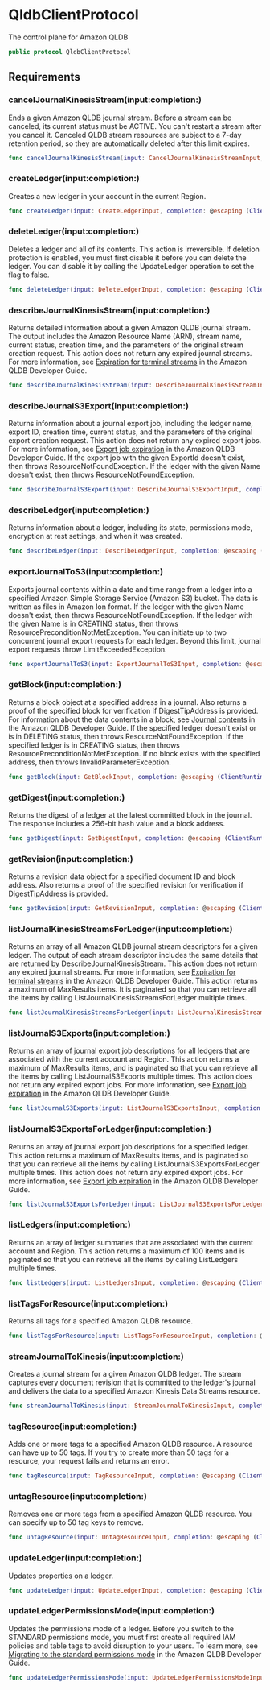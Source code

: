 # QldbClientProtocol

The control plane for Amazon QLDB

``` swift
public protocol QldbClientProtocol 
```

## Requirements

### cancelJournalKinesisStream(input:completion:)

Ends a given Amazon QLDB journal stream. Before a stream can be canceled, its current status must be ACTIVE. You can't restart a stream after you cancel it. Canceled QLDB stream resources are subject to a 7-day retention period, so they are automatically deleted after this limit expires.

``` swift
func cancelJournalKinesisStream(input: CancelJournalKinesisStreamInput, completion: @escaping (ClientRuntime.SdkResult<CancelJournalKinesisStreamOutputResponse, CancelJournalKinesisStreamOutputError>) -> Void)
```

### createLedger(input:completion:)

Creates a new ledger in your account in the current Region.

``` swift
func createLedger(input: CreateLedgerInput, completion: @escaping (ClientRuntime.SdkResult<CreateLedgerOutputResponse, CreateLedgerOutputError>) -> Void)
```

### deleteLedger(input:completion:)

Deletes a ledger and all of its contents. This action is irreversible. If deletion protection is enabled, you must first disable it before you can delete the ledger. You can disable it by calling the UpdateLedger operation to set the flag to false.

``` swift
func deleteLedger(input: DeleteLedgerInput, completion: @escaping (ClientRuntime.SdkResult<DeleteLedgerOutputResponse, DeleteLedgerOutputError>) -> Void)
```

### describeJournalKinesisStream(input:completion:)

Returns detailed information about a given Amazon QLDB journal stream. The output includes the Amazon Resource Name (ARN), stream name, current status, creation time, and the parameters of the original stream creation request. This action does not return any expired journal streams. For more information, see [Expiration for terminal streams](https://docs.aws.amazon.com/qldb/latest/developerguide/streams.create.html#streams.create.states.expiration) in the Amazon QLDB Developer Guide.

``` swift
func describeJournalKinesisStream(input: DescribeJournalKinesisStreamInput, completion: @escaping (ClientRuntime.SdkResult<DescribeJournalKinesisStreamOutputResponse, DescribeJournalKinesisStreamOutputError>) -> Void)
```

### describeJournalS3Export(input:completion:)

Returns information about a journal export job, including the ledger name, export ID, creation time, current status, and the parameters of the original export creation request. This action does not return any expired export jobs. For more information, see [Export job expiration](https://docs.aws.amazon.com/qldb/latest/developerguide/export-journal.request.html#export-journal.request.expiration) in the Amazon QLDB Developer Guide. If the export job with the given ExportId doesn't exist, then throws ResourceNotFoundException. If the ledger with the given Name doesn't exist, then throws ResourceNotFoundException.

``` swift
func describeJournalS3Export(input: DescribeJournalS3ExportInput, completion: @escaping (ClientRuntime.SdkResult<DescribeJournalS3ExportOutputResponse, DescribeJournalS3ExportOutputError>) -> Void)
```

### describeLedger(input:completion:)

Returns information about a ledger, including its state, permissions mode, encryption at rest settings, and when it was created.

``` swift
func describeLedger(input: DescribeLedgerInput, completion: @escaping (ClientRuntime.SdkResult<DescribeLedgerOutputResponse, DescribeLedgerOutputError>) -> Void)
```

### exportJournalToS3(input:completion:)

Exports journal contents within a date and time range from a ledger into a specified Amazon Simple Storage Service (Amazon S3) bucket. The data is written as files in Amazon Ion format. If the ledger with the given Name doesn't exist, then throws ResourceNotFoundException. If the ledger with the given Name is in CREATING status, then throws ResourcePreconditionNotMetException. You can initiate up to two concurrent journal export requests for each ledger. Beyond this limit, journal export requests throw LimitExceededException.

``` swift
func exportJournalToS3(input: ExportJournalToS3Input, completion: @escaping (ClientRuntime.SdkResult<ExportJournalToS3OutputResponse, ExportJournalToS3OutputError>) -> Void)
```

### getBlock(input:completion:)

Returns a block object at a specified address in a journal. Also returns a proof of the specified block for verification if DigestTipAddress is provided. For information about the data contents in a block, see [Journal contents](https://docs.aws.amazon.com/qldb/latest/developerguide/journal-contents.html) in the Amazon QLDB Developer Guide. If the specified ledger doesn't exist or is in DELETING status, then throws ResourceNotFoundException. If the specified ledger is in CREATING status, then throws ResourcePreconditionNotMetException. If no block exists with the specified address, then throws InvalidParameterException.

``` swift
func getBlock(input: GetBlockInput, completion: @escaping (ClientRuntime.SdkResult<GetBlockOutputResponse, GetBlockOutputError>) -> Void)
```

### getDigest(input:completion:)

Returns the digest of a ledger at the latest committed block in the journal. The response includes a 256-bit hash value and a block address.

``` swift
func getDigest(input: GetDigestInput, completion: @escaping (ClientRuntime.SdkResult<GetDigestOutputResponse, GetDigestOutputError>) -> Void)
```

### getRevision(input:completion:)

Returns a revision data object for a specified document ID and block address. Also returns a proof of the specified revision for verification if DigestTipAddress is provided.

``` swift
func getRevision(input: GetRevisionInput, completion: @escaping (ClientRuntime.SdkResult<GetRevisionOutputResponse, GetRevisionOutputError>) -> Void)
```

### listJournalKinesisStreamsForLedger(input:completion:)

Returns an array of all Amazon QLDB journal stream descriptors for a given ledger. The output of each stream descriptor includes the same details that are returned by DescribeJournalKinesisStream. This action does not return any expired journal streams. For more information, see [Expiration for terminal streams](https://docs.aws.amazon.com/qldb/latest/developerguide/streams.create.html#streams.create.states.expiration) in the Amazon QLDB Developer Guide. This action returns a maximum of MaxResults items. It is paginated so that you can retrieve all the items by calling ListJournalKinesisStreamsForLedger multiple times.

``` swift
func listJournalKinesisStreamsForLedger(input: ListJournalKinesisStreamsForLedgerInput, completion: @escaping (ClientRuntime.SdkResult<ListJournalKinesisStreamsForLedgerOutputResponse, ListJournalKinesisStreamsForLedgerOutputError>) -> Void)
```

### listJournalS3Exports(input:completion:)

Returns an array of journal export job descriptions for all ledgers that are associated with the current account and Region. This action returns a maximum of MaxResults items, and is paginated so that you can retrieve all the items by calling ListJournalS3Exports multiple times. This action does not return any expired export jobs. For more information, see [Export job expiration](https://docs.aws.amazon.com/qldb/latest/developerguide/export-journal.request.html#export-journal.request.expiration) in the Amazon QLDB Developer Guide.

``` swift
func listJournalS3Exports(input: ListJournalS3ExportsInput, completion: @escaping (ClientRuntime.SdkResult<ListJournalS3ExportsOutputResponse, ListJournalS3ExportsOutputError>) -> Void)
```

### listJournalS3ExportsForLedger(input:completion:)

Returns an array of journal export job descriptions for a specified ledger. This action returns a maximum of MaxResults items, and is paginated so that you can retrieve all the items by calling ListJournalS3ExportsForLedger multiple times. This action does not return any expired export jobs. For more information, see [Export job expiration](https://docs.aws.amazon.com/qldb/latest/developerguide/export-journal.request.html#export-journal.request.expiration) in the Amazon QLDB Developer Guide.

``` swift
func listJournalS3ExportsForLedger(input: ListJournalS3ExportsForLedgerInput, completion: @escaping (ClientRuntime.SdkResult<ListJournalS3ExportsForLedgerOutputResponse, ListJournalS3ExportsForLedgerOutputError>) -> Void)
```

### listLedgers(input:completion:)

Returns an array of ledger summaries that are associated with the current account and Region. This action returns a maximum of 100 items and is paginated so that you can retrieve all the items by calling ListLedgers multiple times.

``` swift
func listLedgers(input: ListLedgersInput, completion: @escaping (ClientRuntime.SdkResult<ListLedgersOutputResponse, ListLedgersOutputError>) -> Void)
```

### listTagsForResource(input:completion:)

Returns all tags for a specified Amazon QLDB resource.

``` swift
func listTagsForResource(input: ListTagsForResourceInput, completion: @escaping (ClientRuntime.SdkResult<ListTagsForResourceOutputResponse, ListTagsForResourceOutputError>) -> Void)
```

### streamJournalToKinesis(input:completion:)

Creates a journal stream for a given Amazon QLDB ledger. The stream captures every document revision that is committed to the ledger's journal and delivers the data to a specified Amazon Kinesis Data Streams resource.

``` swift
func streamJournalToKinesis(input: StreamJournalToKinesisInput, completion: @escaping (ClientRuntime.SdkResult<StreamJournalToKinesisOutputResponse, StreamJournalToKinesisOutputError>) -> Void)
```

### tagResource(input:completion:)

Adds one or more tags to a specified Amazon QLDB resource. A resource can have up to 50 tags. If you try to create more than 50 tags for a resource, your request fails and returns an error.

``` swift
func tagResource(input: TagResourceInput, completion: @escaping (ClientRuntime.SdkResult<TagResourceOutputResponse, TagResourceOutputError>) -> Void)
```

### untagResource(input:completion:)

Removes one or more tags from a specified Amazon QLDB resource. You can specify up to 50 tag keys to remove.

``` swift
func untagResource(input: UntagResourceInput, completion: @escaping (ClientRuntime.SdkResult<UntagResourceOutputResponse, UntagResourceOutputError>) -> Void)
```

### updateLedger(input:completion:)

Updates properties on a ledger.

``` swift
func updateLedger(input: UpdateLedgerInput, completion: @escaping (ClientRuntime.SdkResult<UpdateLedgerOutputResponse, UpdateLedgerOutputError>) -> Void)
```

### updateLedgerPermissionsMode(input:completion:)

Updates the permissions mode of a ledger. Before you switch to the STANDARD permissions mode, you must first create all required IAM policies and table tags to avoid disruption to your users. To learn more, see [Migrating to the standard permissions mode](https://docs.aws.amazon.com/qldb/latest/developerguide/ledger-management.basics.html#ledger-mgmt.basics.update-permissions.migrating) in the Amazon QLDB Developer Guide.

``` swift
func updateLedgerPermissionsMode(input: UpdateLedgerPermissionsModeInput, completion: @escaping (ClientRuntime.SdkResult<UpdateLedgerPermissionsModeOutputResponse, UpdateLedgerPermissionsModeOutputError>) -> Void)
```
